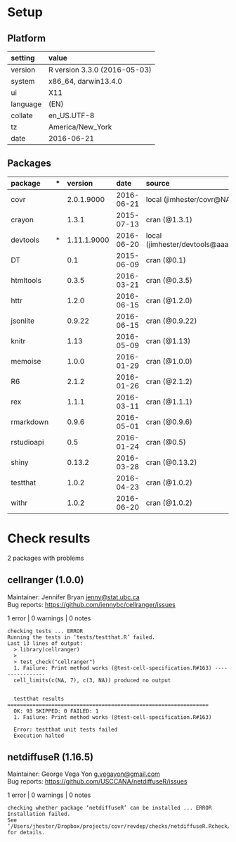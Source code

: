 # Setup

## Platform

|setting  |value                        |
|:--------|:----------------------------|
|version  |R version 3.3.0 (2016-05-03) |
|system   |x86_64, darwin13.4.0         |
|ui       |X11                          |
|language |(EN)                         |
|collate  |en_US.UTF-8                  |
|tz       |America/New_York             |
|date     |2016-06-21                   |

## Packages

|package    |*  |version     |date       |source                             |
|:----------|:--|:-----------|:----------|:----------------------------------|
|covr       |   |2.0.1.9000  |2016-06-21 |local (jimhester/covr@NA)          |
|crayon     |   |1.3.1       |2015-07-13 |cran (@1.3.1)                      |
|devtools   |*  |1.11.1.9000 |2016-06-20 |local (jimhester/devtools@aaa4b61) |
|DT         |   |0.1         |2015-06-09 |cran (@0.1)                        |
|htmltools  |   |0.3.5       |2016-03-21 |cran (@0.3.5)                      |
|httr       |   |1.2.0       |2016-06-15 |cran (@1.2.0)                      |
|jsonlite   |   |0.9.22      |2016-06-15 |cran (@0.9.22)                     |
|knitr      |   |1.13        |2016-05-09 |cran (@1.13)                       |
|memoise    |   |1.0.0       |2016-01-29 |cran (@1.0.0)                      |
|R6         |   |2.1.2       |2016-01-26 |cran (@2.1.2)                      |
|rex        |   |1.1.1       |2016-03-11 |cran (@1.1.1)                      |
|rmarkdown  |   |0.9.6       |2016-05-01 |cran (@0.9.6)                      |
|rstudioapi |   |0.5         |2016-01-24 |cran (@0.5)                        |
|shiny      |   |0.13.2      |2016-03-28 |cran (@0.13.2)                     |
|testthat   |   |1.0.2       |2016-04-23 |cran (@1.0.2)                      |
|withr      |   |1.0.2       |2016-06-20 |cran (@1.0.2)                      |

# Check results
2 packages with problems

## cellranger (1.0.0)
Maintainer: Jennifer Bryan <jenny@stat.ubc.ca>  
Bug reports: https://github.com/jennybc/cellranger/issues

1 error  | 0 warnings | 0 notes

```
checking tests ... ERROR
Running the tests in ‘tests/testthat.R’ failed.
Last 13 lines of output:
  > library(cellranger)
  > 
  > test_check("cellranger")
  1. Failure: Print method works (@test-cell-specification.R#163) ----------------
  cell_limits(c(NA, 7), c(3, NA)) produced no output
  
  
  testthat results ================================================================
  OK: 93 SKIPPED: 0 FAILED: 1
  1. Failure: Print method works (@test-cell-specification.R#163) 
  
  Error: testthat unit tests failed
  Execution halted
```

## netdiffuseR (1.16.5)
Maintainer: George Vega Yon <g.vegayon@gmail.com>  
Bug reports: https://github.com/USCCANA/netdiffuseR/issues

1 error  | 0 warnings | 0 notes

```
checking whether package ‘netdiffuseR’ can be installed ... ERROR
Installation failed.
See ‘/Users/jhester/Dropbox/projects/covr/revdep/checks/netdiffuseR.Rcheck/00install.out’ for details.
```

